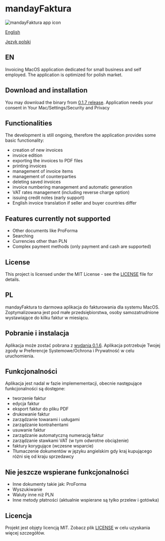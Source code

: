 # mandayFaktura
![mandayFaktura app icon](https://github.com/wkicior/mandayFaktura/blob/master/manday.svg)

[English](https://github.com/wkicior/mandayFaktura#en)

[Język polski](https://github.com/wkicior/mandayFaktura#pl)

## EN
Invoicing MacOS application dedicated for small business and self employed.
The application is optimized for polish market.

## Download and installation
You may download the binary from [0.1.7 release](https://github.com/wkicior/mandayFaktura/releases/download/release%2F0.1.7/mandayFaktura.app.zip).
Application needs your consent in Your Mac/Settings/Security and Privacy

## Functionalities
The development is still ongoing, therefore the application provides some basic functionality:
- creation of new invoices
- invoice edition
- exporting the invoices to PDF files
- printing invoices
- management of invoice items
- management of counterparties
- deleting saved invoices
- invoice numbering management and automatic generation
- VAT rates management (including reverse charge option)
- issuing credit notes (early support)
- English invoice translation if seller and buyer countries differ

## Features currently not supported
- Other documents like ProForma
- Searching
- Currencies other than PLN
- Complex payment methods (only payment and cash are supported)

## License
This project is licensed under the MIT License - see the [LICENSE](LICENSE) file for details.

## PL
mandayFaktura to darmowa aplikacja do fakturowania dla systemu MacOS.
Zoptymalizowana jest pod małe przedsiębiorstwa, osoby samozatrudnione wystawiające do kilku faktur w miesiącu.

## Pobranie i instalacja
Aplikacja może zostać pobrana z [wydania 0.1.6](https://github.com/wkicior/mandayFaktura/releases/download/release%2F0.1.6/mandayFaktura.app.zip).
Aplikacja potrzebuje Twojej zgody w Preferencje Systemowe/Ochrona i Prywatność w celu uruchomienia.

## Funkcjonalności
Aplikacja jest nadal w fazie implemementacji, obecnie następujące funkcjonalności są dostępne:
- tworzenie faktur
- edycja faktur
- eksport faktur do pliku PDF
- drukowanie faktur
- zarządzanie towarami i usługami
- zarządzanie kontrahentami
- usuwanie faktur
- zarządzanie automatyczną numeracją faktur
- zarządzanie stawkami VAT (w tym odwrotne obciążenie)
- faktury korygujące (wczesne wsparcie)
- Tłumaczenie dokumentów w języku angielskim gdy kraj kupującego różni się od kraju sprzedawcy

## Nie jeszcze wspierane funkcjonalności
- Inne dokumenty takie jak: ProForma
- Wyszukiwanie
- Waluty inne niż PLN
- Inne metody płatności (aktualnie wspierane są tylko przelew i gotówka)

## Licencja
Projekt jest objęty licencją MIT. Zobacz plik [LICENSE](LICENSE) w celu uzyskania więcej szczegółów.
